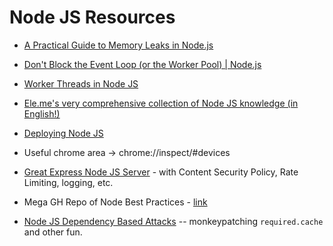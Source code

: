# Node JS Resources

* [A Practical Guide to Memory Leaks in Node.js](https://www.arbazsiddiqui.me/a-practical-guide-to-memory-leaks-in-nodejs/)
* [Don't Block the Event Loop (or the Worker Pool) | Node.js](https://nodejs.org/en/docs/guides/dont-block-the-event-loop/)
* [Worker Threads in Node JS](https://nodejs.org/api/worker_threads.html)
* [Ele.me's very comprehensive collection of Node JS knowledge (in English!)](https://github.com/ElemeFE/node-interview/tree/master/sections/en-us)
* [Deploying Node JS](https://deployingnodejs.com/)

* Useful chrome area → chrome://inspect/#devices
* [Great Express Node JS Server](https://github.com/feross/bitmidi.com/blob/master/src/server/app.js) - with Content Security Policy, Rate Limiting, logging, etc.
* Mega GH Repo of Node Best Practices - [link](https://github.com/goldbergyoni/nodebestpractices)
* [Node JS Dependency Based Attacks](https://gabrielrumiranda.gitbook.io/nodejs-dependency-based-attacks/) -- monkeypatching `required.cache` and other fun.